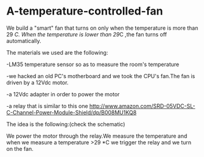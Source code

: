 A-temperature-controlled-fan
============================

We build a "smart" fan that turns on only when the temperature is more than 29 *C.
When the temperature is lower than 29*C ,the fan turns off automatically.

The materials we used are the following:

-LM35 temperature sensor so as to measure the room's temperature

-we hacked an old PC's motherboard and we took the CPU's fan.The fan is driven
by a 12Vdc motor.

-a 12Vdc adapter in order to power the motor

-a relay that is similar to this one
http://www.amazon.com/SRD-05VDC-SL-C-Channel-Power-Module-Shield/dp/B008MU1KQ8

The idea is the following:(check the schematic)

We power the motor through the relay.We measure the temperature and when we measure a temperature >29 *C
we trigger the relay and we turn on the fan.




